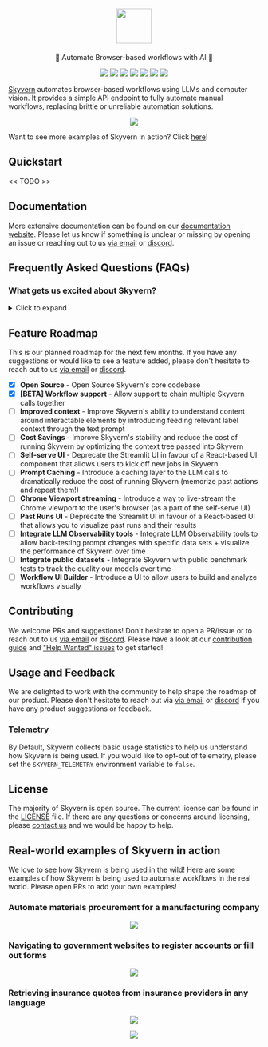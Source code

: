 <h1 align="center">
 <a href="https://www.skyvern.com">
 <picture>
  <source media="(prefers-color-scheme: dark)" srcset="images/skyvern_logo.png">
  <img height="70" src="images/skyvern_logo.png">
 </picture>
 </a>
 <br />
</h1>
<p align="center">
🐉 Automate Browser-based workflows with AI 🐉
</p>
<p align="center">
  <a href="https://www.skyvern.com/"><img src="https://img.shields.io/badge/Website-blue?logo=googlechrome&logoColor=black"></a>
  <a href="https://docs.skyvern.com/"><img src="https://img.shields.io/badge/Docs-yellow?logo=gitbook&logoColor=black"></a>
  <a href="https://discord.gg/fG2XXEuQX3"><img src="https://img.shields.io/discord/1212486326352617534?logo=discord&label=discord"></a>
  <!-- <a href="https://pepy.tech/project/skyvern" target="_blank"><img src="https://static.pepy.tech/badge/skyvern" alt="Total Downloads"/></a> -->
  <a href="https://github.com/skyvern-ai/skyvern"><img src="https://img.shields.io/github/stars/skyvern-ai/skyvern" /></a>
  <a href="https://www.linkedin.com/company/95726232"><img src="https://img.shields.io/github/license/skyvern-ai/skyvern"></a>
  <a href="https://twitter.com/skyvernai"><img src="https://img.shields.io/twitter/follow/skyvernai?style=social"></a>
  <a href="https://www.linkedin.com/company/95726232"><img src="https://img.shields.io/badge/Follow%20 on%20LinkedIn-8A2BE2?logo=linkedin"></a>
</p>

[Skyvern](https://www.skyvern.com) automates browser-based workflows using LLMs and computer vision. It provides a simple API endpoint to fully automate manual workflows, replacing brittle or unreliable automation solutions. 

<p align="center">
  <img src="images/geico_shu_recording_cropped.gif">
</p>

Want to see more examples of Skyvern in action? Click [here](#real-world-examples-of-skyvern-in-action)!


## Quickstart
<< TODO >>

## Documentation

More extensive documentation can be found on our [documentation website](https://docs.skyvern.ai). Please let us know if something is unclear or missing by opening an issue or reaching out to us [via email](mailto:founders@skyvern.com) or [discord](https://discord.gg/fG2XXEuQX3).



## Frequently Asked Questions (FAQs)
### What gets us excited about Skyvern?

<details>
<summary> Click to expand </summary>
Our focus is bringing stability to browser-based workflows. We leverage LLMs to create an AI Agent capable of interacting with websites like you or I would — all via a simple API call.

Traditional approaches required writing custom scripts for websites, often relying on DOM parsing and XPath-based interactions which would break whenever the website layouts changed.

Skyvern operates like a human — increasing reliability by not relying on fragile scripts, instead relying on computer vision to parse items in the viewport and interact with them the way a human would.

This approach gives us a few advantages:

1. Skyvern can operate on websites it’s never seen before, as it’s able to map visual elements to actions necessary to complete a workflow, without any customized code
1. Skyvern is resistant to website layout changes, as there are no pre-determined XPaths or other selectors our system is looking for while trying to navigate
1. We’re able to circumvent or navigate through many bot detection methods as many of them rely on allowing people to access the websites
1. We rely on LLMs to reason through interactions to ensure we can cover complex situations. Examples include:
1. If you wanted to get an auto insurance quote from Geico, the answer to a common question “Were you eligible to drive at 18?” could be inferred from the driver receiving their license at age 16
1. If you were doing competitor analysis, it’s understanding that an Arnold Palmer 22 oz can at 7/11 is almost definitely the same product as a 23 oz can at Gopuff (even though the sizes are slightly different, which could be a rounding error!)

</details>


## Feature Roadmap
This is our planned roadmap for the next few months. If you have any suggestions or would like to see a feature added, please don't hesitate to reach out to us [via email](mailto:founders@skyvern.com) or [discord](https://discord.gg/fG2XXEuQX3).

- [x] **Open Source** - Open Source Skyvern's core codebase
- [x] **[BETA] Workflow support** - Allow support to chain multiple Skyvern calls together
- [ ] **Improved context** - Improve Skyvern's ability to understand content around interactable elements by introducing feeding relevant label context through the text prompt
- [ ] **Cost Savings** - Improve Skyvern's stability and reduce the cost of running Skyvern by optimizing the context tree passed into Skyvern
- [ ] **Self-serve UI** - Deprecate the Streamlit UI in favour of a React-based UI component that allows users to kick off new jobs in Skyvern
- [ ] **Prompt Caching** - Introduce a caching layer to the LLM calls to dramatically reduce the cost of running Skyvern (memorize past actions and repeat them!)
- [ ] **Chrome Viewport streaming** - Introduce a way to live-stream the Chrome viewport to the user's browser (as a part of the self-serve UI)
- [ ] **Past Runs UI** - Deprecate the Streamlit UI in favour of a React-based UI that allows you to visualize past runs and their results
- [ ] **Integrate LLM Observability tools** - Integrate LLM Observability tools to allow back-testing prompt changes with specific data sets + visualize the performance of Skyvern over time
- [ ] **Integrate public datasets** - Integrate Skyvern with public benchmark tests to track the quality our models over time
- [ ] **Workflow UI Builder** - Introduce a UI to allow users to build and analyze workflows visually

## Contributing

We welcome PRs and suggestions! Don't hesitate to open a PR/issue or to reach out to us [via email](mailto:founders@skyvern.com) or [discord](https://discord.gg/fG2XXEuQX3).
Please have a look at our [contribution guide](CONTRIBUTING.md) and
["Help Wanted" issues](https://github.com/skyvern-ai/skyvern/issues?q=is%3Aopen+is%3Aissue+label%3A%22help+wanted%22) to get started!

## Usage and Feedback

We are delighted to work with the community to help shape the roadmap of our product. Please don't hesitate to reach out via [via email](mailto:founders@skyvern.com) or [discord](https://discord.gg/fG2XXEuQX3) if you have any product suggestions or feedback.

### Telemetry

By Default, Skyvern collects basic usage statistics to help us understand how Skyvern is being used. If you would like to opt-out of telemetry, please set the `SKYVERN_TELEMETRY` environment variable to `false`.

## License

The majority of Skyvern is open source. The current license can be found in the  [LICENSE](LICENSE) file. If there are any questions or concerns around licensing, please [contact us](mailto:founders@skyvern.com) and we would be happy to help.


## Real-world examples of Skyvern in action
We love to see how Skyvern is being used in the wild! Here are some examples of how Skyvern is being used to automate workflows in the real world. Please open PRs to add your own examples!


### Automate materials procurement for a manufacturing company
<p align="center">
  <img src="images/finditparts_recording_crop.gif">
</p>

### Navigating to government websites to register accounts or fill out forms 
<p align="center">
  <img src="images/edd_services.gif">
</p>

### Retrieving insurance quotes from insurance providers in any language
<p align="center">
  <img src="images/bci_seguros_recording.gif">
</p>
<p align="center">
  <img src="images/geico_shu_recording_cropped.gif">
</p>



